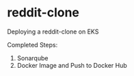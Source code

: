# reddit-clone
Deploying a reddit-clone on EKS


Completed Steps:
1) Sonarqube
2) Docker Image and Push to Docker Hub
